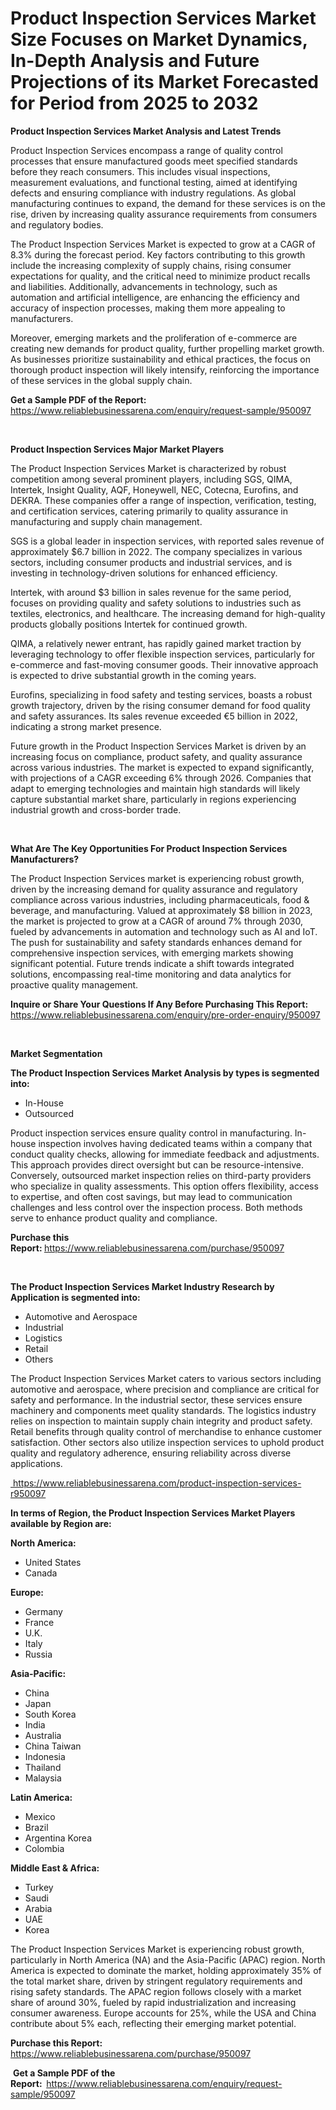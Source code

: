 <p><h1>Product Inspection Services Market Size Focuses on Market Dynamics, In-Depth Analysis and Future Projections of its Market Forecasted for Period from 2025 to 2032</h1></p><p><strong>Product Inspection Services Market Analysis and Latest Trends</strong></p>
<p><p>Product Inspection Services encompass a range of quality control processes that ensure manufactured goods meet specified standards before they reach consumers. This includes visual inspections, measurement evaluations, and functional testing, aimed at identifying defects and ensuring compliance with industry regulations. As global manufacturing continues to expand, the demand for these services is on the rise, driven by increasing quality assurance requirements from consumers and regulatory bodies.</p><p>The Product Inspection Services Market is expected to grow at a CAGR of 8.3% during the forecast period. Key factors contributing to this growth include the increasing complexity of supply chains, rising consumer expectations for quality, and the critical need to minimize product recalls and liabilities. Additionally, advancements in technology, such as automation and artificial intelligence, are enhancing the efficiency and accuracy of inspection processes, making them more appealing to manufacturers. </p><p>Moreover, emerging markets and the proliferation of e-commerce are creating new demands for product quality, further propelling market growth. As businesses prioritize sustainability and ethical practices, the focus on thorough product inspection will likely intensify, reinforcing the importance of these services in the global supply chain.</p></p>
<p><strong>Get a Sample PDF of the Report:&nbsp;</strong> <a href="https://www.reliablebusinessarena.com/enquiry/request-sample/950097?utm_campaign=3542&utm_medium=2&utm_source=Github&utm_content=ia&utm_term=18042025&utm_id=product-inspection-services">https://www.reliablebusinessarena.com/enquiry/request-sample/950097</a></p>
<p>&nbsp;</p>
<p><strong>Product Inspection Services Major Market Players</strong></p>
<p><p>The Product Inspection Services Market is characterized by robust competition among several prominent players, including SGS, QIMA, Intertek, Insight Quality, AQF, Honeywell, NEC, Cotecna, Eurofins, and DEKRA. These companies offer a range of inspection, verification, testing, and certification services, catering primarily to quality assurance in manufacturing and supply chain management.</p><p>SGS is a global leader in inspection services, with reported sales revenue of approximately $6.7 billion in 2022. The company specializes in various sectors, including consumer products and industrial services, and is investing in technology-driven solutions for enhanced efficiency.</p><p>Intertek, with around $3 billion in sales revenue for the same period, focuses on providing quality and safety solutions to industries such as textiles, electronics, and healthcare. The increasing demand for high-quality products globally positions Intertek for continued growth.</p><p>QIMA, a relatively newer entrant, has rapidly gained market traction by leveraging technology to offer flexible inspection services, particularly for e-commerce and fast-moving consumer goods. Their innovative approach is expected to drive substantial growth in the coming years.</p><p>Eurofins, specializing in food safety and testing services, boasts a robust growth trajectory, driven by the rising consumer demand for food quality and safety assurances. Its sales revenue exceeded €5 billion in 2022, indicating a strong market presence.</p><p>Future growth in the Product Inspection Services Market is driven by an increasing focus on compliance, product safety, and quality assurance across various industries. The market is expected to expand significantly, with projections of a CAGR exceeding 6% through 2026. Companies that adapt to emerging technologies and maintain high standards will likely capture substantial market share, particularly in regions experiencing industrial growth and cross-border trade.</p></p>
<p>&nbsp;</p>
<p><strong>What Are The Key Opportunities For Product Inspection Services Manufacturers?</strong></p>
<p><p>The Product Inspection Services market is experiencing robust growth, driven by the increasing demand for quality assurance and regulatory compliance across various industries, including pharmaceuticals, food & beverage, and manufacturing. Valued at approximately $8 billion in 2023, the market is projected to grow at a CAGR of around 7% through 2030, fueled by advancements in automation and technology such as AI and IoT. The push for sustainability and safety standards enhances demand for comprehensive inspection services, with emerging markets showing significant potential. Future trends indicate a shift towards integrated solutions, encompassing real-time monitoring and data analytics for proactive quality management.</p></p>
<p><strong>Inquire or Share Your Questions If Any Before Purchasing This Report:</strong> <a href="https://www.reliablebusinessarena.com/enquiry/pre-order-enquiry/950097?utm_campaign=3542&utm_medium=2&utm_source=Github&utm_content=ia&utm_term=18042025&utm_id=product-inspection-services">https://www.reliablebusinessarena.com/enquiry/pre-order-enquiry/950097</a></p>
<p>&nbsp;</p>
<p><strong>Market Segmentation</strong></p>
<p><strong>The Product Inspection Services Market Analysis by types is segmented into:</strong></p>
<p><ul><li>In-House</li><li>Outsourced</li></ul></p>
<p><p>Product inspection services ensure quality control in manufacturing. In-house inspection involves having dedicated teams within a company that conduct quality checks, allowing for immediate feedback and adjustments. This approach provides direct oversight but can be resource-intensive. Conversely, outsourced market inspection relies on third-party providers who specialize in quality assessments. This option offers flexibility, access to expertise, and often cost savings, but may lead to communication challenges and less control over the inspection process. Both methods serve to enhance product quality and compliance.</p></p>
<p><strong>Purchase this Report:&nbsp;</strong><a href="https://www.reliablebusinessarena.com/purchase/950097?utm_campaign=3542&utm_medium=2&utm_source=Github&utm_content=ia&utm_term=18042025&utm_id=product-inspection-services">https://www.reliablebusinessarena.com/purchase/950097</a></p>
<p>&nbsp;</p>
<p><strong>The Product Inspection Services Market Industry Research by Application is segmented into:</strong></p>
<p><ul><li>Automotive and Aerospace</li><li>Industrial</li><li>Logistics</li><li>Retail</li><li>Others</li></ul></p>
<p><p>The Product Inspection Services Market caters to various sectors including automotive and aerospace, where precision and compliance are critical for safety and performance. In the industrial sector, these services ensure machinery and components meet quality standards. The logistics industry relies on inspection to maintain supply chain integrity and product safety. Retail benefits through quality control of merchandise to enhance customer satisfaction. Other sectors also utilize inspection services to uphold product quality and regulatory adherence, ensuring reliability across diverse applications.</p></p>
<p><a href="https://www.reliablebusinessarena.com/product-inspection-services-r950097?utm_campaign=3542&utm_medium=2&utm_source=Github&utm_content=ia&utm_term=18042025&utm_id=product-inspection-services">&nbsp;https://www.reliablebusinessarena.com/product-inspection-services-r950097</a></p>
<p><strong>In terms of Region, the Product Inspection Services Market Players available by Region are:</strong></p>
<p>
    <p> <strong> North America: </strong>
        <ul>
            <li>United States</li>
            <li>Canada</li>
        </ul>
        </p> 
    <p> <strong> Europe: </strong>
        <ul>
            <li>Germany</li>
            <li>France</li>
            <li>U.K.</li>
            <li>Italy</li>
            <li>Russia</li>
        </ul>
        </p> 
    <p> <strong> Asia-Pacific: </strong>
        <ul>
            <li>China</li>
            <li>Japan</li>
            <li>South Korea</li>
            <li>India</li>
            <li>Australia</li>
            <li>China Taiwan</li>
            <li>Indonesia</li>
            <li>Thailand</li>
            <li>Malaysia</li>
        </ul>
        </p> 
    <p> <strong> Latin America: </strong>
        <ul>
            <li>Mexico</li>
            <li>Brazil</li>
            <li>Argentina Korea</li>
            <li>Colombia</li>
        </ul>
        </p> 
    <p> <strong> Middle East & Africa: </strong>
        <ul>
            <li>Turkey</li>
            <li>Saudi</li>
            <li>Arabia</li>
            <li>UAE</li>
            <li>Korea</li>
        </ul>
    </p>
    </p>
<p><p>The Product Inspection Services Market is experiencing robust growth, particularly in North America (NA) and the Asia-Pacific (APAC) region. North America is expected to dominate the market, holding approximately 35% of the total market share, driven by stringent regulatory requirements and rising safety standards. The APAC region follows closely with a market share of around 30%, fueled by rapid industrialization and increasing consumer awareness. Europe accounts for 25%, while the USA and China contribute about 5% each, reflecting their emerging market potential.</p></p>
<p><strong>Purchase this Report: </strong><a href="https://www.reliablebusinessarena.com/purchase/950097?utm_campaign=3542&utm_medium=2&utm_source=Github&utm_content=ia&utm_term=18042025&utm_id=product-inspection-services">https://www.reliablebusinessarena.com/purchase/950097</a></p>
<p>&nbsp;<strong>Get a Sample PDF of the Report:&nbsp;&nbsp;</strong><a href="https://www.reliablebusinessarena.com/enquiry/request-sample/950097?utm_campaign=3542&utm_medium=2&utm_source=Github&utm_content=ia&utm_term=18042025&utm_id=product-inspection-services">https://www.reliablebusinessarena.com/enquiry/request-sample/950097</a></p>
<p><strong></strong></p>
<p><p></p><p></p><p></p></p>